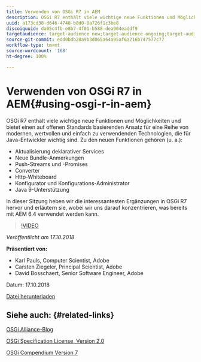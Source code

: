 ```yaml
---
title: Verwenden von OSGi R7 in AEM
description: OSGi R7 enthält viele wichtige neue Funktionen und Möglichkeiten und bietet einen auf offenen Standards basierenden Ansatz für eine Reihe von modernen, wertvollen und einfach zu verwendenden Technologien, die für Java-Entwickler wichtig sind.
uuid: a173cd38-d646-4748-b8d0-8a726f1c3be8
discoiquuid: da05c4fb-e8b7-4f01-b588-dea904eaddf9
targetaudience: target-audience new;target-audience ongoing;target-audience upgrader
source-git-commit: edd0bdb28a9b3d065a64a95af6a216b747577c77
workflow-type: tm+mt
source-wordcount: '168'
ht-degree: 100%

---
```


# Verwenden von OSGi R7 in AEM{#using-osgi-r-in-aem}

OSGi R7 enthält viele wichtige neue Funktionen und Möglichkeiten und bietet einen auf offenen Standards basierenden Ansatz für eine Reihe von modernen, wertvollen und einfach zu verwendenden Technologien, die für Java-Entwickler wichtig sind.  Zu den neuen Funktionen gehören (u. a.):

* Aktualisierung deklarativer Services
* Neue Bundle-Anmerkungen
* Push-Streams und -Promises
* Converter
* Http-Whiteboard
* Konfigurator und Konfigurations-Administrator
* Java 9-Unterstützung

In dieser Sitzung heben wir die interessantesten Ergänzungen in OSGi R7 hervor und erläutern sie, wobei wir uns darauf konzentrieren, was bereits mit AEM 6.4 verwendet werden kann.

>[!VIDEO](https://video.tv.adobe.com/v/25037/?quality=9)

*Veröffentlicht am 17.10.2018*

**Präsentiert von:**

* Karl Pauls, Computer Scientist, Adobe
* Carsten Ziegeler, Principal Scientist, Adobe
* David Bosschaert, Senior Software Engineer, Adobe

Datum: 17.10.2018

[Datei herunterladen](assets/aem-gems-osg-r7inaem-10172018.pdf)

## Siehe auch: {#related-links}

[OSGi Alliance-Blog](https://blog.osgi.org/2018/09/osgi-r7-highlights-blog-series.html)

[OSGi Specification License, Version 2.0](https://osgi.org/specification/osgi.core/7.0.0/index.html)

[OSGi Compendium Version 7](https://osgi.org/specification/osgi.cmpn/7.0.0/index.html)

<!--
[Get back to the Overview](https://helpx.adobe.com/experience-manager/kt/eseminars/gems/aem-index.html)
-->
